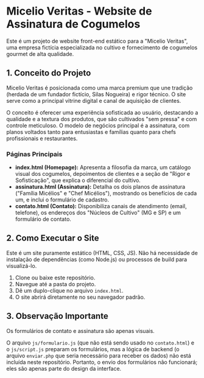 # Micelio Veritas - Website de Assinatura de Cogumelos

Este é um projeto de website front-end estático para a "Micelio Veritas", uma empresa fictícia especializada no cultivo e fornecimento de cogumelos gourmet de alta qualidade.

## 1. Conceito do Projeto

Micelio Veritas é posicionada como uma marca premium que une tradição (herdada de um fundador fictício, Silas Nogueira) e rigor técnico. O site serve como a principal vitrine digital e canal de aquisição de clientes.

O conceito é oferecer uma experiência sofisticada ao usuário, destacando a qualidade e a textura dos produtos, que são cultivados "sem pressa" e com controle meticuloso. O modelo de negócios principal é a assinatura, com planos voltados tanto para entusiastas e famílias quanto para chefs profissionais e restaurantes.

### Páginas Principais

-   **index.html (Homepage):** Apresenta a filosofia da marca, um catálogo visual dos cogumelos, depoimentos de clientes e a seção de "Rigor e Sofisticação", que explica o diferencial do cultivo.
-   **assinatura.html (Assinatura):** Detalha os dois planos de assinatura ("Família Micélios" e "Chef Micélios"), mostrando os benefícios de cada um, e inclui o formulário de cadastro.
-   **contato.html (Contato):** Disponibiliza canais de atendimento (email, telefone), os endereços dos "Núcleos de Cultivo" (MG e SP) e um formulário de contato.

## 2. Como Executar o Site

Este é um site puramente estático (HTML, CSS, JS). Não há necessidade de instalação de dependências (como Node.js) ou processos de build para visualizá-lo.

1.  Clone ou baixe este repositório.
2.  Navegue até a pasta do projeto.
3.  Dê um duplo-clique no arquivo `index.html`.
4.  O site abrirá diretamente no seu navegador padrão.

## 3. Observação Importante

Os formulários de contato e assinatura são apenas visuais.

O arquivo `js/formulario.js` (que não está sendo usado no `contato.html`) e o `js/script.js` preparam os formulários, mas a lógica de backend (o arquivo `enviar.php` que seria necessário para receber os dados) não está incluída neste repositório. Portanto, o envio dos formulários não funcionará; eles são apenas parte do design da interface.
